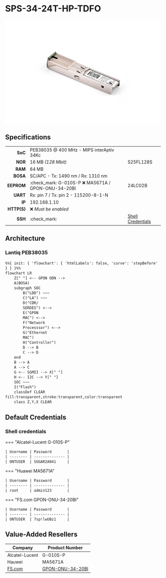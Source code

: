# SPS-34-24T-HP-TDFO

![G-010S-P](sps-34-24t-hp-tdfo/g-010s-p.webp)

## Specifications

|             |                                                          |                      |
| ----------: | -------------------------------------------------------- | -------------------- |
| __SoC__     | PEB38035 @ 400 MHz - MIPS interAptiv 34Kc                |                      |
| __NOR__     | 16 MB *(128 Mbit)*                                       | S25FL128S            |
| __RAM__     | 64 MB                                                    |                      |
| __BOSA__    | SC/APC - Tx: 1490 nm / Rx: 1310 nm                       |                      |
| __EEPROM__  | :check_mark: G-010S-P :x: MA5671A / GPON-ONU-34-20BI     | 24LC02B              |
| __UART__    | Rx: pin 7 / Tx: pin 2 - 115200-8-1-N                     |                      |
| __IP__      | 192.168.1.10                                             |                      |
| __HTTP(S)__ | :x: *Must be enabled*                                    |                      |
| __SSH__     | :check_mark:                                             | [Shell Credentials]  |

 [Shell credentials]: #shell-credentials

## Architecture

### Lantiq PEB38035

``` mermaid
%%{ init: { 'flowchart': { 'htmlLabels': false, 'curve': 'stepBefore' } } }%%
flowchart LR
    Z[" "] <-- GPON ODN -->
    A(BOSA)
    subgraph SOC
        B("LDD") ~~~
        C("LA") ~~~
        D("CDR/
        SERDES") <-->
        E("GPON
        MAC") <-->
        F("Network
        Processsor") <-->
        G("Ethernet
        MAC")
        H("Controller")
        D --> B
        C --> D
    end
    B --> A
    A --> C
    G <-- SGMII --> X[" "]
    H <-- I2C --> Y[" "]
    SOC ~~~
    I("Flash")
    classDef CLEAR fill:transparent,stroke:transparent,color:transparent
    class Z,Y,X CLEAR
```

## Default Credentials

### Shell credentials

=== "Alcatel-Lucent G-010S-P"

    | Username | Password       |
    | -------- | -------------- |
    | ONTUSER  | SUGAR2A041     |

=== "Huawei MA5671A"

    | Username | Password       |
    | -------- | -------------- |
    | root     | admin123       |

=== "FS.com GPON-ONU-34-20BI"

    | Username | Password       |
    | -------- | -------------- |
    | ONTUSER  | 7sp!lwUBz1     |

## Value-Added Resellers

| Company         | Product Number     |
| --------------- | ------------------ |
| Alcatel-Lucent  | G-010S-P           |
| Hauwei          | MA5671A            |
| [FS.com]        | [GPON-ONU-34-20BI] |

 [FS.com]: https://www.fs.com/
 [GPON-ONU-34-20BI]: https://www.fs.com/products/133619.html
